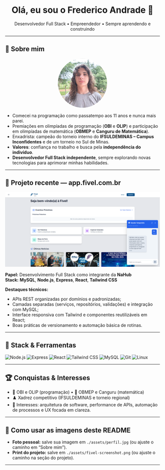 <!--
Este README aparece no seu perfil do GitHub quando está no repositório
<seu-usuario>/<seu-usuario>. Substitua os caminhos das imagens conforme indicado.
-->

<h1 align="center">Olá, eu sou o Frederico Andrade 👋</h1>
<p align="center">
  Desenvolvedor Full Stack • Empreendedor • Sempre aprendendo e construindo
</p>

---

## 👤 Sobre mim

<p align="center">
  <!-- Substitua pelo arquivo da sua foto (ex.: ./assets/perfil.jpg) -->
  <img src="./assets/perfil.jpg" width="160" alt="Foto de Frederico Andrade" style="border-radius: 50%;" />
</p>

- Comecei na programação como passatempo aos 11 anos e nunca mais parei.
- Premiações em olimpíadas de programação (**OBI** e **OLIP**) e participação em olimpíadas de matemática (**OBMEP** e **Canguru de Matemática**).
- Enxadrista: campeão do torneio interno do **IFSULDEMINAS – Campus Inconfidentes** e de um torneio no Sul de Minas.
- **Valores**: confiança no trabalho e busca pela **independência do indivíduo**.
- **Desenvolvedor Full Stack independente**, sempre explorando novas tecnologias para aprimorar minhas habilidades.

---

## 🚀 Projeto recente — app.fivel.com.br

<a href="https://app.fivel.com.br" target="_blank">
  <!-- Coloque um print do projeto: ex.: ./assets/fivel-screenshot.png -->
  <img src="./assets/fivel-screenshot.png" alt="Print do projeto app.fivel.com.br" />
</a>

**Papel:** Desenvolvimento Full Stack como integrante da **NaHub**  
**Stack:** **MySQL**, **Node.js**, **Express**, **React**, **Tailwind CSS**

**Destaques técnicos:**
- APIs REST organizadas por domínios e padronizadas;
- Camadas separadas (serviços, repositórios, validações) e integração com MySQL;
- Interface responsiva com Tailwind e componentes reutilizáveis em React;
- Boas práticas de versionamento e automação básica de rotinas.

---

## 🧰 Stack & Ferramentas

<p>
  <img alt="Node.js" src="https://img.shields.io/badge/Node.js-43853D.svg?logo=node.js&logoColor=white" />
  <img alt="Express" src="https://img.shields.io/badge/Express.js-404d59.svg?logo=express&logoColor=white" />
  <img alt="React" src="https://img.shields.io/badge/React-20232a.svg?logo=react&logoColor=61DAFB" />
  <img alt="Tailwind CSS" src="https://img.shields.io/badge/Tailwind_CSS-0ea5e9.svg?logo=tailwindcss&logoColor=white" />
  <img alt="MySQL" src="https://img.shields.io/badge/MySQL-005C84.svg?logo=mysql&logoColor=white" />
  <img alt="Git" src="https://img.shields.io/badge/Git-F05033.svg?logo=git&logoColor=white" />
  <img alt="Linux" src="https://img.shields.io/badge/Linux-FCC624.svg?logo=linux&logoColor=black" />
</p>

---

## 🏆 Conquistas & Interesses

- 🥇 OBI e OLIP (programação) • 📐 OBMEP e Canguru (matemática)  
- ♟️ Xadrez competitivo (IFSULDEMINAS e torneio regional)  
- 🔭 Interesses: arquitetura de software, performance de APIs, automação de processos e UX focada em clareza.

---

## 📌 Como usar as imagens deste README

- **Foto pessoal:** salve sua imagem em `./assets/perfil.jpg` (ou ajuste o caminho em “Sobre mim”).  
- **Print do projeto:** salve em `./assets/fivel-screenshot.png` (ou ajuste o caminho na seção do projeto).

---

<!-- Opcional: ative depois de trocar "seu-usuario" pelo seu @ do GitHub
## 📊 Atividade
<p>
  <img alt="GitHub Stats" height="165" src="https://github-readme-stats.vercel.app/api?username=seu-usuario&show_icons=true&theme=react&hide_border=true" />
  <img alt="Top Langs" height="165" src="https://github-readme-stats.vercel.app/api/top-langs/?username=seu-usuario&layout=compact&theme=react&hide_border=true" />
</p>
-->

